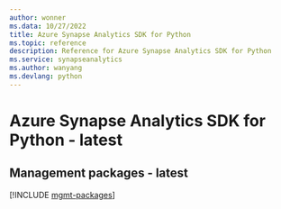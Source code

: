 ```yaml
---
author: wonner
ms.data: 10/27/2022
title: Azure Synapse Analytics SDK for Python
ms.topic: reference
description: Reference for Azure Synapse Analytics SDK for Python
ms.service: synapseanalytics
ms.author: wanyang
ms.devlang: python
---
```

# Azure Synapse Analytics SDK for Python - latest

## Management packages - latest
[!INCLUDE [mgmt-packages](synapse-analytics-mgmt-index.md)]